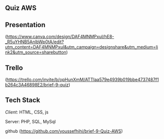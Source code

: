 ## Quiz AWS
## Presentation

(https://www.canva.com/design/DAF4MNMPxuI/hE8-_R5uYHNB5AnlbWp0tA/edit?utm_content=DAF4MNMPxuI&utm_campaign=designshare&utm_medium=link2&utm_source=sharebutton)
## Trello

(https://trello.com/invite/b/opHunXmM/ATTIaa579e4939b019bbe4737487f1b264c3A46898E2/brief-9-quiz)

## Tech Stack

_Client:_ HTML, CSS, js

Server: PHP, SQL, MySql

github
(https://github.com/youssefhihi/brief-9-Quiz-AWS)
